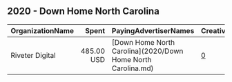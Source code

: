## 2020 - Down Home North Carolina 
|OrganizationName|Spent|PayingAdvertiserNames|CreativeUrls|Impressions|Genders|AgeBrackets|CountryCodes|BillingAddresses|CandidateBallotInformation|
|:---|---:|:---|:---|---:|:---|:---|:---|:---|:---|
|Riveter Digital|485.00 USD|[Down Home North Carolina](2020/Down Home North Carolina.md)|[0](https://www.snap.com/political-ads/asset/969bb554426501c0b3ba305453a257ebf509bb9b198813c9096471624457a9e1?mediaType=jpeg)|135,110|||united states|US|NC Team Democracy|
